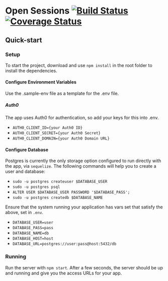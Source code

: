 # Open Sessions [![Build Status](https://travis-ci.org/openactive/open-sessions.svg?branch=master)](https://travis-ci.org/openactive/open-sessions) [![Coverage Status](https://coveralls.io/repos/github/openactive/open-sessions/badge.svg?branch=master)](https://coveralls.io/github/openactive/open-sessions?branch=master)

## Quick-start 

### Setup
To start the project, download and use `npm install` in the root folder to install the dependencies.
#### Configure Environment Variables
Use the .sample-env file as a template for the .env file.
##### Auth0
The app uses Auth0 for authentication, so add your keys for this into .env.

- `AUTH0_CLIENT_ID={your Auth0 ID}`
- `AUTH0_CLIENT_SECRET={your Auth0 Secret}`
- `AUTH0_CLIENT_DOMAIN={your Auth0 Domain URL}`

#### Configure Database
Postgres is currently the only storage option configured to run directly with the app, via `sequelize`. The following commands will help you to create a user and database:

- `sudo -u postgres createuser $DATABASE_USER`
- `sudo -u postgres psql`
- `ALTER USER $DATABASE_USER PASSWORD '$DATABASE_PASS';`
- `sudo -u postgres createdb $DATABASE_NAME`

Ensure that the system running your application has vars set that satisfy the above, set in `.env`.

- `DATABASE_USER=user`
- `DATABASE_PASS=pass`
- `DATABASE_NAME=db`
- `DATABASE_HOST=host`
- `DATABASE_URL=postgres://user:pass@host:5432/db`

### Running
Run the server with `npm start`. After a few seconds, the server should be up and running and give you the access URLs for your app.
